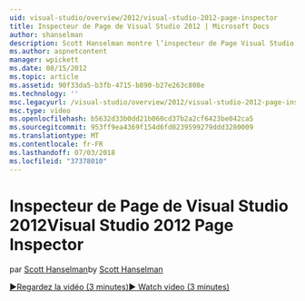 ```yaml
---
uid: visual-studio/overview/2012/visual-studio-2012-page-inspector
title: Inspecteur de Page de Visual Studio 2012 | Microsoft Docs
author: shanselman
description: Scott Hanselman montre l’inspecteur de Page Visual Studio 2012.
ms.author: aspnetcontent
manager: wpickett
ms.date: 08/15/2012
ms.topic: article
ms.assetid: 90f33da5-b3fb-4715-b890-b27e263c808e
ms.technology: ''
msc.legacyurl: /visual-studio/overview/2012/visual-studio-2012-page-inspector
msc.type: video
ms.openlocfilehash: b5632d33b0dd21b060cd37b2a2cf6423be042ca5
ms.sourcegitcommit: 953ff9ea4369f154d6fd0239599279ddd3280009
ms.translationtype: MT
ms.contentlocale: fr-FR
ms.lasthandoff: 07/03/2018
ms.locfileid: "37378010"
---
```

<a name="visual-studio-2012-page-inspector"></a><span data-ttu-id="cdefe-103">Inspecteur de Page de Visual Studio 2012</span><span class="sxs-lookup"><span data-stu-id="cdefe-103">Visual Studio 2012 Page Inspector</span></span>
====================
<span data-ttu-id="cdefe-104">par [Scott Hanselman](https://github.com/shanselman)</span><span class="sxs-lookup"><span data-stu-id="cdefe-104">by [Scott Hanselman](https://github.com/shanselman)</span></span>

[<span data-ttu-id="cdefe-105">&#9654;Regardez la vidéo (3 minutes)</span><span class="sxs-lookup"><span data-stu-id="cdefe-105">&#9654; Watch video (3 minutes)</span></span>](https://channel9.msdn.com/Blogs/ASP-NET-Site-Videos/visual-studio-2012-page-inspector)
